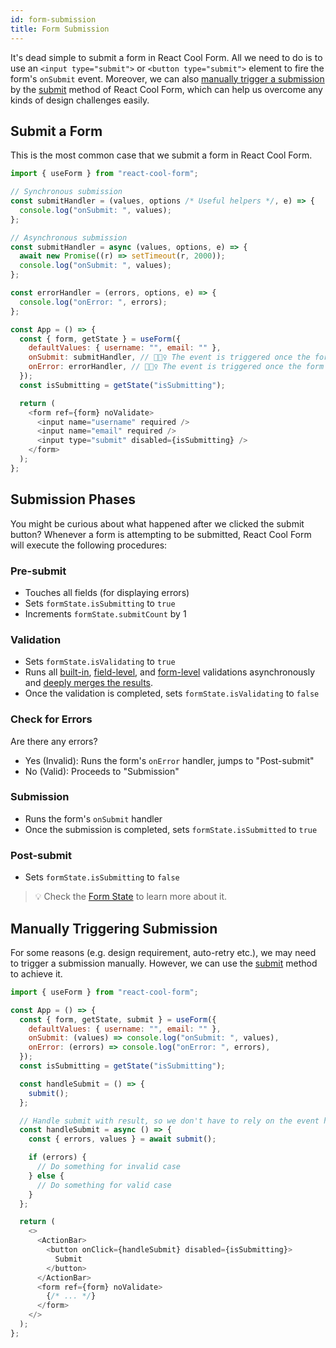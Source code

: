 ```yaml
---
id: form-submission
title: Form Submission
---
```


It's dead simple to submit a form in React Cool Form. All we need to do is to use an `<input type="submit">` or `<button type="submit">` element to fire the form's `onSubmit` event. Moreover, we can also [manually trigger a submission](#manually-triggering-submission) by the [submit](../api-reference/use-form#submit) method of React Cool Form, which can help us overcome any kinds of design challenges easily.

## Submit a Form

This is the most common case that we submit a form in React Cool Form.

```js
import { useForm } from "react-cool-form";

// Synchronous submission
const submitHandler = (values, options /* Useful helpers */, e) => {
  console.log("onSubmit: ", values);
};

// Asynchronous submission
const submitHandler = async (values, options, e) => {
  await new Promise((r) => setTimeout(r, 2000));
  console.log("onSubmit: ", values);
};

const errorHandler = (errors, options, e) => {
  console.log("onError: ", errors);
};

const App = () => {
  const { form, getState } = useForm({
    defaultValues: { username: "", email: "" },
    onSubmit: submitHandler, // 🙆🏻‍♀️ The event is triggered once the form is valid
    onError: errorHandler, // 🙅🏻‍♀️ The event is triggered once the form is invalid (optional)
  });
  const isSubmitting = getState("isSubmitting");

  return (
    <form ref={form} noValidate>
      <input name="username" required />
      <input name="email" required />
      <input type="submit" disabled={isSubmitting} />
    </form>
  );
};
```

## Submission Phases

You might be curious about what happened after we clicked the submit button? Whenever a form is attempting to be submitted, React Cool Form will execute the following procedures:

### Pre-submit

- Touches all fields (for displaying errors)
- Sets `formState.isSubmitting` to `true`
- Increments `formState.submitCount` by 1

### Validation

- Sets `formState.isValidating` to `true`
- Runs all [built-in](./validation-guide#built-in-validation), [field-level](./validation-guide#field-level-validation), and [form-level](./validation-guide#form-level-validation) validations asynchronously and [deeply merges the results](./validation-guide#how-to-run).
- Once the validation is completed, sets `formState.isValidating` to `false`

### Check for Errors

Are there any errors?

- Yes (Invalid): Runs the form's `onError` handler, jumps to "Post-submit"
- No (Valid): Proceeds to "Submission"

### Submission

- Runs the form's `onSubmit` handler
- Once the submission is completed, sets `formState.isSubmitted` to `true`

### Post-submit

- Sets `formState.isSubmitting` to `false`

> 💡 Check the [Form State](./form-state#about-the-form-state) to learn more about it.

## Manually Triggering Submission

For some reasons (e.g. design requirement, auto-retry etc.), we may need to trigger a submission manually. However, we can use the [submit](../api-reference/use-form#submit) method to achieve it.

```js {17}
import { useForm } from "react-cool-form";

const App = () => {
  const { form, getState, submit } = useForm({
    defaultValues: { username: "", email: "" },
    onSubmit: (values) => console.log("onSubmit: ", values),
    onError: (errors) => console.log("onError: ", errors),
  });
  const isSubmitting = getState("isSubmitting");

  const handleSubmit = () => {
    submit();
  };

  // Handle submit with result, so we don't have to rely on the event handlers
  const handleSubmit = async () => {
    const { errors, values } = await submit();

    if (errors) {
      // Do something for invalid case
    } else {
      // Do something for valid case
    }
  };

  return (
    <>
      <ActionBar>
        <button onClick={handleSubmit} disabled={isSubmitting}>
          Submit
        </button>
      </ActionBar>
      <form ref={form} noValidate>
        {/* ... */}
      </form>
    </>
  );
};
```
